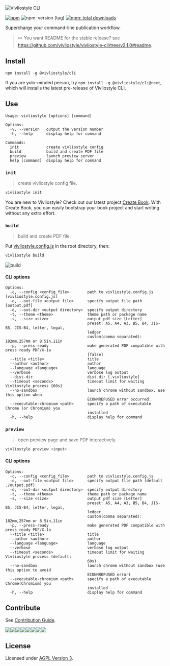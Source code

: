 ![Vivliostyle CLI](https://raw.githubusercontent.com/vivliostyle/vivliostyle-cli/master/assets/cover.jpg)

[![npm](https://flat.badgen.net/npm/v/@vivliostyle/cli)][npm-url]
![npm: version (tag)](https://flat.badgen.net/npm/v/@vivliostyle/cli/next)
[![npm: total downloads](https://flat.badgen.net/npm/dt/@vivliostyle/cli)][npm-url]

[npm-url]: https://npmjs.org/package/@vivliostyle/cli

Supercharge your command-line publication workflow.

> ✏️ You want README for the stable release? see <https://github.com/vivliostyle/vivliostyle-cli/tree/v2.1.0#readme>.

## Install

```
npm install -g @vivliostyle/cli
```

If you are yolo-minded person, try `npm install -g @vivliostyle/cli@next`, which will installs the latest pre-release of Vivliostyle CLI.

## Use

```
Usage: vivliostyle [options] [command]

Options:
  -v, --version   output the version number
  -h, --help      display help for command

Commands:
  init            create vivliostyle config
  build           build and create PDF file
  preview         launch preview server
  help [command]  display help for command
```

### `init`

> create vivliostyle config file.

```bash
vivliostyle init
```

You are new to Vivliostyle? Check out our latest project [Create Book](https://github.com/vivliostyle/create-book#readme).
With Create Book, you can easily bootstrap your book project and start writing without any extra effort.

### `build`

> build and create PDF file.

Put [vivliostyle.config.js](https://github.com/vivliostyle/vivliostyle-cli/issues/38) in the root directory, then:

```bash
vivliostyle build
```

![build](https://raw.githubusercontent.com/vivliostyle/vivliostyle-cli/master/assets/build.gif)

#### CLI options

```
Options:
  -c, --config <config_file>        path to vivliostyle.config.js [vivliostyle.config.js]
  -o, --out-file <output file>      specify output file path [output.pdf]
  -d, --out-dir <output directory>  specify output directory
  -t, --theme <theme>               theme path or package name
  -s, --size <size>                 output pdf size [Letter]
                                    preset: A5, A4, A3, B5, B4, JIS-B5, JIS-B4, letter, legal,
                                    ledger
                                    custom(comma separated): 182mm,257mm or 8.5in,11in
  -p, --press-ready                 make generated PDF compatible with press ready PDF/X-1a
                                    [false]
  --title <title>                   title
  --author <author>                 author
  --language <language>             language
  --verbose                         verbose log output
  --dist-dir                        dist dir [.vivliostyle]
  --timeout <seconds>               timeout limit for waiting Vivliostyle process [60s]
  --no-sandbox                      launch chrome without sandbox. use this option when
                                    ECONNREFUSED error occurred.
  --executable-chromium <path>      specify a path of executable Chrome (or Chromium) you
                                    installed
  -h, --help                        display help for command
```

### `preview`

> open preview page and save PDF interactively.

```bash
vivliostyle preview <input>
```

#### CLI options

```
Options:
  -c, --config <config_file>        path to vivliostyle.config.js
  -o, --out-file <output file>      specify output file path (default ./output.pdf)
  -d, --out-dir <output directory>  specify output directory
  -t, --theme <theme>               theme path or package name
  -s, --size <size>                 output pdf size [Letter]
                                    preset: A5, A4, A3, B5, B4, JIS-B5, JIS-B4, letter, legal,
                                    ledger
                                    custom(comma separated): 182mm,257mm or 8.5in,11in
  -p, --press-ready                 make generated PDF compatible with press ready PDF/X-1a
  --title <title>                   title
  --author <author>                 author
  --language <language>             language
  --verbose                         verbose log output
  --timeout <seconds>               timeout limit for waiting Vivliostyle process (default:
                                    60s)
  --no-sandbox                      launch chrome without sandbox (use this option to avoid
                                    ECONNREFUSED error)
  --executable-chromium <path>      specify a path of executable Chrome(Chromium) you
                                    installed
  -h, --help                        display help for command
```

## Contribute

See [Contribution Guide](CONTRIBUTING.md).

[![](https://sourcerer.io/fame/uetchy/vivliostyle/vivliostyle-cli/images/0)](https://sourcerer.io/fame/uetchy/vivliostyle/vivliostyle-cli/links/0)[![](https://sourcerer.io/fame/uetchy/vivliostyle/vivliostyle-cli/images/1)](https://sourcerer.io/fame/uetchy/vivliostyle/vivliostyle-cli/links/1)[![](https://sourcerer.io/fame/uetchy/vivliostyle/vivliostyle-cli/images/2)](https://sourcerer.io/fame/uetchy/vivliostyle/vivliostyle-cli/links/2)[![](https://sourcerer.io/fame/uetchy/vivliostyle/vivliostyle-cli/images/3)](https://sourcerer.io/fame/uetchy/vivliostyle/vivliostyle-cli/links/3)[![](https://sourcerer.io/fame/uetchy/vivliostyle/vivliostyle-cli/images/4)](https://sourcerer.io/fame/uetchy/vivliostyle/vivliostyle-cli/links/4)[![](https://sourcerer.io/fame/uetchy/vivliostyle/vivliostyle-cli/images/5)](https://sourcerer.io/fame/uetchy/vivliostyle/vivliostyle-cli/links/5)[![](https://sourcerer.io/fame/uetchy/vivliostyle/vivliostyle-cli/images/6)](https://sourcerer.io/fame/uetchy/vivliostyle/vivliostyle-cli/links/6)[![](https://sourcerer.io/fame/uetchy/vivliostyle/vivliostyle-cli/images/7)](https://sourcerer.io/fame/uetchy/vivliostyle/vivliostyle-cli/links/7)

## License

Licensed under [AGPL Version 3](http://www.gnu.org/licenses/agpl.html).
